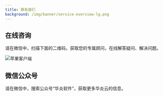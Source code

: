 ```yaml
---
title: 联系我们
background: /img/banner/service-overview-lg.png
---
```


## 在线咨询

请在微信中，扫描下面的二维码，获取您的专属顾问，在线解答疑问、解决问题。

![苹果客户端](/assets/contact_by_weixin.png)

## 微信公众号

请在微信中，搜索公众号“华炎软件”，获取更多华炎云的信息。